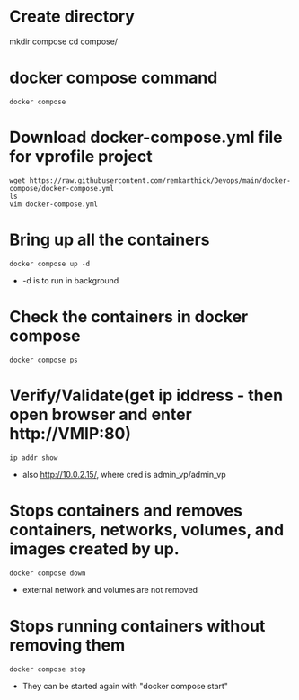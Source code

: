# Create directory
mkdir compose
cd compose/

# docker compose command
```
docker compose
```
# Download docker-compose.yml file for vprofile project
```
wget https://raw.githubusercontent.com/remkarthick/Devops/main/docker-compose/docker-compose.yml
ls
vim docker-compose.yml
```
# Bring up all the containers
```
docker compose up -d
```
- -d is to run in background

# Check the containers in docker compose
```
docker compose ps
```

# Verify/Validate(get ip iddress - then open browser and enter http://VMIP:80)
```
ip addr show
```
- also http://10.0.2.15/, where cred is admin_vp/admin_vp

# Stops containers and removes containers, networks, volumes, and images created by up.
```
docker compose down
```
- external network and volumes are not removed
# Stops running containers without removing them
```
docker compose stop
```
- They can be started again with "docker compose start"

